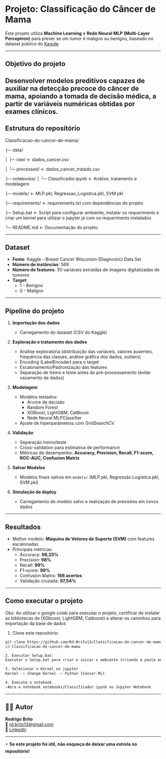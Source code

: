 
# Projeto: Classificação do Câncer de Mama

Este projeto utiliza **Machine Learning** e **Rede Neural MLP (Multi-Layer Perceptron)** para prever se um tumor é maligno ou benigno, baseado no dataset público do [Kaggle](https://www.kaggle.com/datasets/uciml/breast-cancer-wisconsin-data).

---

## Objetivo do projeto

Desenvolver modelos preditivos capazes de auxiliar na detecção precoce do câncer de mama, apoiando a tomada de decisão médica, a partir de variáveis numéricas obtidas por exames clínicos.
---

## Estrutura do repositório

Classificacao-do-cancer-de-mama/

├─ data/

│  ├─ raw/ <- dados_cancer.csv

│  └─ processed/ <- dados_cancer_tratado.csv

├─ notebooks/
│  └─ Classificador.ipynb <- Análise, tratamento e modelagem

├─ models/ <- MLP.pkl, Regressao_Logistica.pkl, SVM.pkl

├─ requirements/ <- requirements.txt com dependências do projeto

├─ Setup.bat <- Script para configurar ambiente, instalar os requeriments e criar um kernel para utilizar o jupyter já com os requeriments instalados

└─ README.md <- Documentação do projeto

---

## Dataset

- **Fonte**: Kaggle - Breast Cancer Wisconsin (Diagnostic) Data Set  
- **Número de instâncias**: 569  
- **Número de features**: 30 variáveis extraídas de imagens digitalizadas de tumores  
- **Target**:
  - 1 - Benigno
  - 0 - Maligno

---

## Pipeline do projeto

1. **Importação dos dados**  
   - Carregamento do dataset (CSV do Kaggle)  

2. **Exploração e tratamento dos dados**  
   - Análise exploratória (distribuição das variáveis, valores ausentes, frequência das classes, análise gráfica dos dados, outliers)  
   - Encoding (LabelEncoder) para o target  
   - Escalonamento/Padronização das features  
   - Separação de treino e teste antes do pré-processamento (evitar vazamento de dados)  

3. **Modelagem**  
   - Modelos testados:
     - Árvore de decisão
     - Random Forest
     - XGBoost, LightGBM, CatBoost
     - Rede Neural MLPClassifier
   - Ajuste de hiperparâmetros com GridSearchCV  

4. **Validação**  
   - Separação treino/teste  
   - Cross-validation para estimativa de performance  
   - Métricas de desempenho: **Accuracy, Precision, Recall, F1-score, ROC-AUC, Confusion Matrix**  

5. **Salvar Modelos**  
   - Modelos finais salvos em `models/` (MLP.pkl, Regressão Logística.pkl, SVM.pkl)  

6. **Simulação de deploy**  
   - Carregamento do modelo salvo e realização de previsões em novos dados  

---

## Resultados

- Melhor modelo: **Máquina de Vetores de Suporte (SVM)** com features escalonadas  
- Principais métricas:
  - Accuracy: **98,25%**
  - Precision: **98%**
  - Recall: **99%**
  - F1-score: **99%**
  - Confusion Matrix: **168 acertos**
  - Validação cruzada: **97,54%**

---

## Como executar o projeto
Obs: Ao utilizar o google colab para executar o projeto, certificar de instalar as bibliotecas de (XGboost, LightGBM, Catboost) e alterar os caminhos para importação da base de dados
1. Clone este repositório:

```bash
git clone https://github.com/Rd-Brito13/Classificacao-do-cancer-de-mama.git
cd Classificacao-do-cancer-de-mama

2. Executar Setup.bat:
Executar o Setup.bat para criar e inicar o ambiente (criando a pasta env), inicar, instalar os requeriments, criar o kernel Phyton (Cancer-ML)

3. Selecionar o Kernel no jupyter
Kernel -> Change Kernel -> Python (Cancer-ML)

4. Execute o notebook
-Abra o notebook notebooks/Classificador.ipynb no Jupyter Notebook
```

---
## 👨‍💻 Autor

**Rodrigo Brito**  
📧 [rd.brito13@gmail.com](mailto:rd.brito13@gmail.com)  
💼 [LinkedIn](https://www.linkedin.com/in/rd-brito13)

---

⭐ **Se este projeto foi útil, não esqueça de deixar uma estrela no repositório!**
